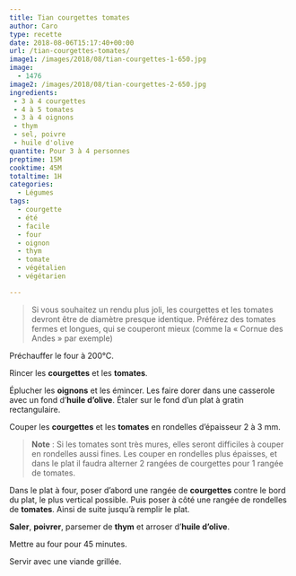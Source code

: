 ```yaml
---
title: Tian courgettes tomates
author: Caro
type: recette
date: 2018-08-06T15:17:40+00:00
url: /tian-courgettes-tomates/
image1: /images/2018/08/tian-courgettes-1-650.jpg
image:
  - 1476
image2: /images/2018/08/tian-courgettes-2-650.jpg
ingredients:
 - 3 à 4 courgettes
 - 4 à 5 tomates
 - 3 à 4 oignons
 - thym
 - sel, poivre
 - huile d'olive
quantite: Pour 3 à 4 personnes
preptime: 15M
cooktime: 45M
totaltime: 1H
categories:
  - Légumes
tags:
  - courgette
  - été
  - facile
  - four
  - oignon
  - thym
  - tomate
  - végétalien
  - végétarien

---
```

> Si vous souhaitez un rendu plus joli, les courgettes et les tomates devront être de diamètre presque identique. Préférez des tomates fermes et longues, qui se couperont mieux (comme la « Cornue des Andes » par exemple)

Préchauffer le four à 200°C.

Rincer les **courgettes** et les **tomates**.

Éplucher les **oignons** et les émincer. Les faire dorer dans une casserole avec un fond d&rsquo;**huile d&rsquo;olive**. Étaler sur le fond d&rsquo;un plat à gratin rectangulaire.

Couper les **courgettes** et les **tomates** en rondelles d&rsquo;épaisseur 2 à 3 mm.

> **Note** : Si les tomates sont très mures, elles seront difficiles à couper en rondelles aussi fines. Les couper en rondelles plus épaisses, et dans le plat il faudra alterner 2 rangées de courgettes pour 1 rangée de tomates.

Dans le plat à four, poser d&rsquo;abord une rangée de **courgettes** contre le bord du plat, le plus vertical possible. Puis poser à côté une rangée de rondelles de **tomates**. Ainsi de suite jusqu&rsquo;à remplir le plat.

**Saler**, **poivrer**, parsemer de **thym** et arroser d&rsquo;**huile d&rsquo;olive**.

Mettre au four pour 45 minutes.

Servir avec une viande grillée.

&nbsp;
